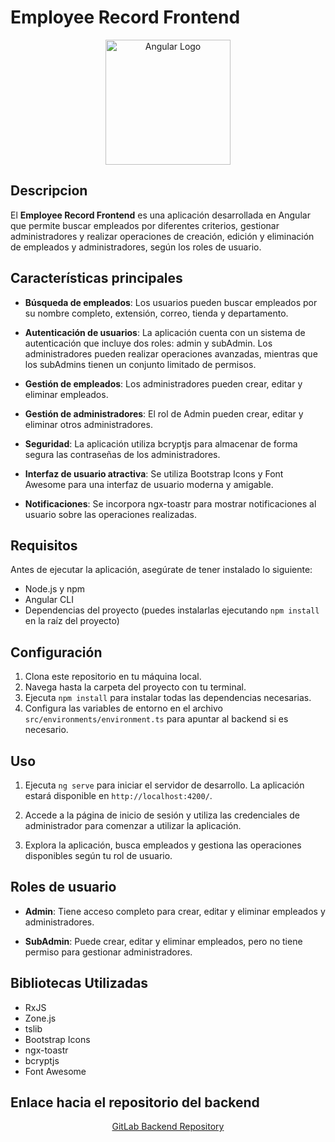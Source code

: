 # Employee Record Frontend

<p align="center">
  <a href="https://angular.io/" target="blank"><img src="https://upload.wikimedia.org/wikipedia/commons/c/cf/Angular_full_color_logo.svg" width="200" alt="Angular Logo" /></a>
</p>


## Descripcion

El **Employee Record Frontend** es una aplicación desarrollada en Angular que permite buscar empleados por diferentes criterios, gestionar administradores y realizar operaciones de creación, edición y eliminación de empleados y administradores, según los roles de usuario.

## Características principales

- **Búsqueda de empleados**: Los usuarios pueden buscar empleados por su nombre completo, extensión, correo, tienda y departamento.

- **Autenticación de usuarios**: La aplicación cuenta con un sistema de autenticación que incluye dos roles: admin y subAdmin. Los administradores pueden realizar operaciones avanzadas, mientras que los subAdmins tienen un conjunto limitado de permisos.

- **Gestión de empleados**: Los administradores pueden crear, editar y eliminar empleados.

- **Gestión de administradores**: El rol de Admin pueden crear, editar y eliminar otros administradores.

- **Seguridad**: La aplicación utiliza bcryptjs para almacenar de forma segura las contraseñas de los administradores.

- **Interfaz de usuario atractiva**: Se utiliza Bootstrap Icons y Font Awesome para una interfaz de usuario moderna y amigable.

- **Notificaciones**: Se incorpora ngx-toastr para mostrar notificaciones al usuario sobre las operaciones realizadas.

## Requisitos

Antes de ejecutar la aplicación, asegúrate de tener instalado lo siguiente:

- Node.js y npm
- Angular CLI
- Dependencias del proyecto (puedes instalarlas ejecutando `npm install` en la raíz del proyecto)

## Configuración

1. Clona este repositorio en tu máquina local.
2. Navega hasta la carpeta del proyecto con tu terminal.
3. Ejecuta `npm install` para instalar todas las dependencias necesarias.
4. Configura las variables de entorno en el archivo `src/environments/environment.ts` para apuntar al backend si es necesario.

## Uso

1. Ejecuta `ng serve` para iniciar el servidor de desarrollo. La aplicación estará disponible en `http://localhost:4200/`.

2. Accede a la página de inicio de sesión y utiliza las credenciales de administrador para comenzar a utilizar la aplicación.

3. Explora la aplicación, busca empleados y gestiona las operaciones disponibles según tu rol de usuario.

## Roles de usuario

- **Admin**: Tiene acceso completo para crear, editar y eliminar empleados y administradores.

- **SubAdmin**: Puede crear, editar y eliminar empleados, pero no tiene permiso para gestionar administradores.

## Bibliotecas Utilizadas

- RxJS
- Zone.js
- tslib
- Bootstrap Icons
- ngx-toastr
- bcryptjs
- Font Awesome

## Enlace hacia el repositorio del backend
<p align="center">
  <a href="https://gitlab.com/plaza-lama-developers/employee-record-backend/-/tree/develop?ref_type=heads" target="blank">GitLab Backend Repository</a>
</p>
